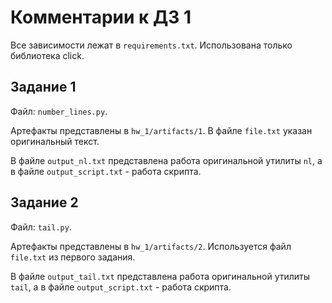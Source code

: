 # Комментарии к ДЗ 1

Все зависимости лежат в `requirements.txt`. Использована только библиотека click.

## Задание 1

Файл: `number_lines.py`.

Артефакты представлены в `hw_1/artifacts/1`. В файле `file.txt` указан оригинальный текст.

В файле `output_nl.txt` представлена работа оригинальной утилиты `nl`, а в файле `output_script.txt` - работа скрипта.

## Задание 2

Файл: `tail.py`.

Артефакты представлены в `hw_1/artifacts/2`. Используется файл `file.txt` из первого задания.

В файле `output_tail.txt` представлена работа оригинальной утилиты `tail`, а в файле `output_script.txt` - работа скрипта.